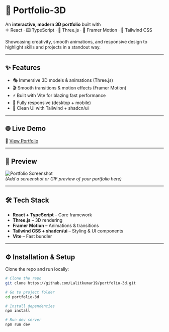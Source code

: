 # 🚀 Portfolio-3D  

An **interactive, modern 3D portfolio** built with  
⚛️ React · ⌨️ TypeScript · 🎨 Three.js · 🎥 Framer Motion · 🎨 Tailwind CSS  

Showcasing creativity, smooth animations, and responsive design to highlight skills and projects in a standout way.  

---

## ✨ Features
- 🎭 Immersive 3D models & animations (Three.js)  
- 🎬 Smooth transitions & motion effects (Framer Motion)  
- ⚡ Built with Vite for blazing fast performance  
- 📱 Fully responsive (desktop + mobile)  
- 🎨 Clean UI with Tailwind + shadcn/ui  

---

## 🌐 Live Demo
🔗 [View Portfolio](https://portfolio-3d-iota-rose.vercel.app)  

---

## 📸 Preview
![Portfolio Screenshot](./preview.png)  
*(Add a screenshot or GIF preview of your portfolio here)*  

---

## 🛠️ Tech Stack
- **React + TypeScript** – Core framework  
- **Three.js** – 3D rendering  
- **Framer Motion** – Animations & transitions  
- **Tailwind CSS + shadcn/ui** – Styling & UI components  
- **Vite** – Fast bundler  

---

## ⚙️ Installation & Setup
Clone the repo and run locally:

```sh
# Clone the repo
git clone https://github.com/Lalitkumar19/portfolio-3d.git

# Go to project folder
cd portfolio-3d

# Install dependencies
npm install

# Run dev server
npm run dev
